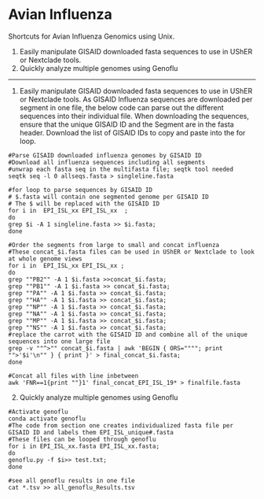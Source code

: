 # Avian Influenza
Shortcuts for Avian Influenza Genomics using Unix.

1. Easily manipulate GISAID downloaded fasta sequences to use in UShER or Nextclade tools.
2. Quickly analyze multiple genomes using Genoflu
___  


1. Easily manipulate GISAID downloaded fasta sequences to use in UShER or Nextclade tools.
As GISAID Influenza sequences are downloaded per segment in one file,
the below code can parse out the different sequences into their individual file.
When downloading the sequences, ensure that the unique GISAID ID and the Segment are in the fasta header.
Download the list of GISAID IDs to copy and paste into the for loop.
```
#Parse GISAID downloaded influenza genomes by GISAID ID
#Download all influenza sequences including all segments
#unwrap each fasta seq in the multifasta file; seqtk tool needed
seqtk seq -l 0 allseqs.fasta > singleline.fasta

#for loop to parse sequences by GISAID ID
# $.fasta will contain one segmented genome per GISAID ID
# The $ will be replaced with the GISAID ID
for i in  EPI_ISL_xx EPI_ISL_xx  ;
do
grep $i -A 1 singleline.fasta >> $i.fasta;
done

#Order the segments from large to small and concat influenza
#These concat_$i.fasta files can be used in UShER or Nextclade to look at whole genome views
for i in  EPI_ISL_xx EPI_ISL_xx ;
do
grep ""PB2"" -A 1 $i.fasta >>concat_$i.fasta;
grep ""PB1"" -A 1 $i.fasta >> concat_$i.fasta;
grep ""PA"" -A 1 $i.fasta >> concat_$i.fasta;
grep ""HA"" -A 1 $i.fasta >> concat_$i.fasta;
grep ""NP"" -A 1 $i.fasta >> concat_$i.fasta;
grep ""NA"" -A 1 $i.fasta >> concat_$i.fasta;
grep ""MP"" -A 1 $i.fasta >> concat_$i.fasta;
grep ""NS"" -A 1 $i.fasta >> concat_$i.fasta;
#replace the carrot with the GISAID ID and combine all of the unique sequences into one large file
grep -v ""^>"" concat_$i.fasta | awk 'BEGIN { ORS=""""; print "">'$i'\n"" } { print }' > final_concat_$i.fasta;
done

#Concat all files with line inbetween
awk 'FNR==1{print ""}1' final_concat_EPI_ISL_19* > finalfile.fasta
```
2. Quickly analyze multiple genomes using Genoflu
```
#Activate genoflu
conda activate genoflu
#The code from section one creates individualized fasta file per GISAID ID and labels them EPI_ISL_unique#.fasta
#These files can be looped through genoflu
for i in EPI_ISL_xx.fasta EPI_ISL_xx.fasta;
do
genoflu.py -f $i>> test.txt;
done

#see all genoflu results in one file
cat *.tsv >> all_genoflu_Results.tsv

